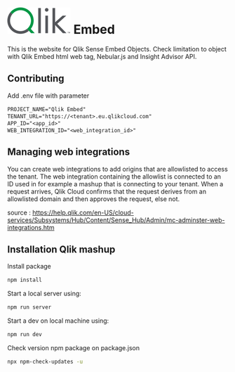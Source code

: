 # ![Qlik logo](./src/img/Qlik_Logo.svg) Embed

This is the website for Qlik Sense Embed Objects. Check limitation to object with Qlik Embed html web tag, Nebular.js and Insight Advisor API.

## Contributing

Add .env file with parameter

```.env
PROJECT_NAME="Qlik Embed"
TENANT_URL="https://<tenant>.eu.qlikcloud.com"
APP_ID="<app_id>"
WEB_INTEGRATION_ID="<web_integration_id>"
```

## Managing web integrations

You can create web integrations to add origins that are allowlisted to access the tenant. The web integration containing the allowlist is connected to an ID used in for example a mashup that is connecting to your tenant. When a request arrives, Qlik Cloud confirms that the request derives from an allowlisted domain and then approves the request, else not.

source : https://help.qlik.com/en-US/cloud-services/Subsystems/Hub/Content/Sense_Hub/Admin/mc-adminster-web-integrations.htm

## Installation Qlik mashup

Install package

```bash
npm install
```

Start a local server using:

```bash
npm run server
```

Start a dev on local machine using:

```bash
npm run dev
```

Check version npm package on package.json

```bash
npx npm-check-updates -u
```
